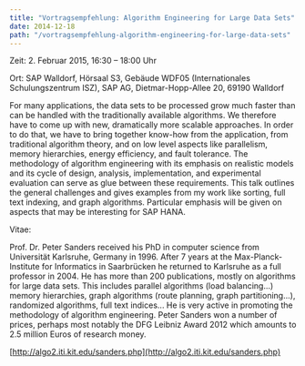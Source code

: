 ```yaml
---
title: "Vortragsempfehlung: Algorithm Engineering for Large Data Sets"
date: 2014-12-18
path: "/vortragsempfehlung-algorithm-engineering-for-large-data-sets"
---
```


Zeit: 2. Februar 2015, 16:30 – 18:00 Uhr

Ort: SAP Walldorf, Hörsaal S3, Gebäude WDF05 (Internationales Schulungszentrum ISZ), SAP AG, Dietmar-Hopp-Allee 20, 69190 Walldorf

For many applications, the data sets to be processed grow much faster than can be handled with the traditionally available algorithms. We therefore have to come up with new, dramatically more scalable approaches. In order to do that, we have to bring together know-how from the application, from traditional algorithm theory, and on low level aspects like parallelism, memory hierarchies, energy efficiency, and fault tolerance. The methodology of algorithm engineering with its emphasis on realistic models and its cycle of design, analysis, implementation, and experimental evaluation can serve as glue between these requirements. This talk outlines the general challenges and gives examples from my work like sorting, full text indexing, and graph algorithms. Particular emphasis will be given on aspects that may be interesting for SAP HANA.

Vitae:

Prof. Dr. Peter Sanders received his PhD in computer science from Universität Karlsruhe, Germany in 1996. After 7 years at the Max-Planck-Institute for Informatics in Saarbrücken he returned to Karlsruhe as a full professor in 2004. He has more than 200 publications, mostly on algorithms for large data sets. This includes parallel algorithms (load balancing...) memory hierarchies, graph algorithms (route planning, graph partitioning...), randomized algorithms, full text indices... He is very active in promoting the methodology of algorithm engineering. Peter Sanders won a number of prices, perhaps most notably the DFG Leibniz Award 2012 which amounts to 2.5 million Euros of research money.

[http://algo2.iti.kit.edu/sanders.php](http://algo2.iti.kit.edu/sanders.php)
